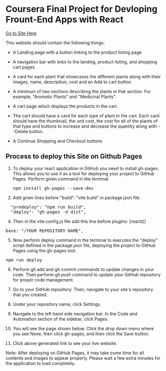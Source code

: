# Coursera Final Project for Devloping Frount-End Apps with React
<a href="https://cscranton5.github.io/e-plantShopping/" target="_blank">Go to Site Here</a>

This website should contain the following things:

- A Landing page with a button linking to the product listing page

- A navigation bar with links to the landing, product listing, and shopping cart pages

- A card for each plant that showcases the different plants along with their images, name, description, cost and an Add to cart button.

- A minimum of two sections describing the plants in that section. For example, "Aromatic Plants" and "Medicinal Plants".
  
- A cart page which displays the products in the cart.
  
- The cart should have a card for each type of plant in the cart. Each card should have the thumbnail, the unit cost, the cost for all of the plants of that type and buttons to increase and decrease the quantity along with --Delete button.
  
- A Continue Shopping and Checkout buttons



## Process to deploy this Site on Github Pages

1. To deploy your react application in GitHub you need to install gh-pages. This allows you to use it as a tool for deploying your project to GitHub Pages. Perform given command in the terminal
    <pre>npm install gh-pages --save-dev  </pre>

3. Add given lines before "build": "vite build" in package.json file.
  <pre>
  "predeploy": "npm run build",
  "deploy": "gh-pages -d dist",</pre>


4. Then in the vite.config.js file add this line before plugins: [react()]
  <pre>base: "/YOUR_REPOSITORY_NAME", </pre>

5. Now perform deploy command in the terminal to executes the "deploy" script defined in the package.json file, deploying the project to GitHub Pages using the gh-pages tool.
  <pre>npm run deploy</pre>

6. Perform git add and git commit commands to update changes in your code. Then perform git push command to update your GitHub repository for proper code management.

7. Go to your GitHub repository. Then, navigate to your site's repository that you created.

8. Under your repository name, click Settings.

9. Navigate to the left hand side navigation bar. In the Code and Automation section of the sidebar, click Pages.

10. You will see the page shown below. Click the drop down menu where you see None, then click gh-pages, and then click the Save button.

11. Click above generated link to see your live website.

Note: After deploying on GitHub Pages, it may take some time for all contents and images to appear properly. Please wait a few extra minutes for the application to load completely.
